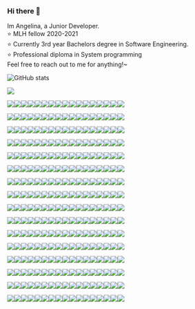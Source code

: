 ### Hi there 👋
Im Angelina, a Junior Developer.  
:star: MLH fellow 2020-2021  
:star: Currently 3rd year Bachelors degree in Software Engineering.  
:star: Professional diploma in System programming  
Feel free to reach out to me for anything!~

![GitHub stats](https://github-readme-stats.vercel.app/api?username=angelinag&show_icons=true&count_private=true&theme=synthwave)

![](https://profile-counter.glitch.me/angelinag/count.svg)

![](https://img.shields.io/badge/%20-%20-brightgreen?style=flat-square&logo=angular&logoColor=brightgreen)![](https://img.shields.io/badge/%20-%20-brightgreen?style=flat-square&logo=angular&logoColor=brightgreen)![](https://img.shields.io/badge/%20-%20-brightgreen?style=flat-square&logo=angular&logoColor=brightgreen)![](https://img.shields.io/badge/%20-%20-brightgreen?style=flat-square&logo=angular&logoColor=brightgreen)![](https://img.shields.io/badge/%20-%20-brightgreen?style=flat-square&logo=angular&logoColor=brightgreen)![](https://img.shields.io/badge/%20-%20-brightgreen?style=flat-square&logo=angular&logoColor=brightgreen)![](https://img.shields.io/badge/%20-%20-brightgreen?style=flat-square&logo=angular&logoColor=brightgreen)![](https://img.shields.io/badge/%20-%20-brightgreen?style=flat-square&logo=angular&logoColor=brightgreen)![](https://img.shields.io/badge/%20-%20-brightgreen?style=flat-square&logo=angular&logoColor=brightgreen)![](https://img.shields.io/badge/%20-%20-brightgreen?style=flat-square&logo=angular&logoColor=brightgreen)![](https://img.shields.io/badge/%20-%20-brightgreen?style=flat-square&logo=angular&logoColor=brightgreen)![](https://img.shields.io/badge/%20-%20-brightgreen?style=flat-square&logo=angular&logoColor=brightgreen)![](https://img.shields.io/badge/%20-%20-brightgreen?style=flat-square&logo=angular&logoColor=brightgreen)![](https://img.shields.io/badge/%20-%20-brightgreen?style=flat-square&logo=angular&logoColor=brightgreen)![](https://img.shields.io/badge/%20-%20-brightgreen?style=flat-square&logo=angular&logoColor=brightgreen)![](https://img.shields.io/badge/%20-%20-brightgreen?style=flat-square&logo=angular&logoColor=brightgreen)![](https://img.shields.io/badge/%20-%20-brightgreen?style=flat-square&logo=angular&logoColor=brightgreen)

![](https://img.shields.io/badge/%20-%20-brightgreen?style=flat-square&logo=angular&logoColor=brightgreen)![](https://img.shields.io/badge/%20-%20-brightgreen?style=flat-square&logo=angular&logoColor=black)![](https://img.shields.io/badge/%20-%20-brightgreen?style=flat-square&logo=angular&logoColor=black)![](https://img.shields.io/badge/%20-%20-brightgreen?style=flat-square&logo=angular&logoColor=brightgreen)![](https://img.shields.io/badge/%20-%20-brightgreen?style=flat-square&logo=angular&logoColor=brightgreen)![](https://img.shields.io/badge/%20-%20-brightgreen?style=flat-square&logo=angular&logoColor=black)![](https://img.shields.io/badge/%20-%20-brightgreen?style=flat-square&logo=angular&logoColor=black)![](https://img.shields.io/badge/%20-%20-brightgreen?style=flat-square&logo=angular&logoColor=black)![](https://img.shields.io/badge/%20-%20-brightgreen?style=flat-square&logo=angular&logoColor=brightgreen)![](https://img.shields.io/badge/%20-%20-brightgreen?style=flat-square&logo=angular&logoColor=black)![](https://img.shields.io/badge/%20-%20-brightgreen?style=flat-square&logo=angular&logoColor=black)![](https://img.shields.io/badge/%20-%20-brightgreen?style=flat-square&logo=angular&logoColor=black)![](https://img.shields.io/badge/%20-%20-brightgreen?style=flat-square&logo=angular&logoColor=brightgreen)![](https://img.shields.io/badge/%20-%20-brightgreen?style=flat-square&logo=angular&logoColor=black)![](https://img.shields.io/badge/%20-%20-brightgreen?style=flat-square&logo=angular&logoColor=black)![](https://img.shields.io/badge/%20-%20-brightgreen?style=flat-square&logo=angular&logoColor=black)![](https://img.shields.io/badge/%20-%20-brightgreen?style=flat-square&logo=angular&logoColor=brightgreen)

![](https://img.shields.io/badge/%20-%20-brightgreen?style=flat-square&logo=angular&logoColor=black)![](https://img.shields.io/badge/%20-%20-brightgreen?style=flat-square&logo=angular&logoColor=brightgreen)![](https://img.shields.io/badge/%20-%20-brightgreen?style=flat-square&logo=angular&logoColor=black)![](https://img.shields.io/badge/%20-%20-brightgreen?style=flat-square&logo=angular&logoColor=brightgreen)![](https://img.shields.io/badge/%20-%20-brightgreen?style=flat-square&logo=angular&logoColor=brightgreen)![](https://img.shields.io/badge/%20-%20-brightgreen?style=flat-square&logo=angular&logoColor=black)![](https://img.shields.io/badge/%20-%20-brightgreen?style=flat-square&logo=angular&logoColor=brightgreen)![](https://img.shields.io/badge/%20-%20-brightgreen?style=flat-square&logo=angular&logoColor=black)![](https://img.shields.io/badge/%20-%20-brightgreen?style=flat-square&logo=angular&logoColor=brightgreen)![](https://img.shields.io/badge/%20-%20-brightgreen?style=flat-square&logo=angular&logoColor=black)![](https://img.shields.io/badge/%20-%20-brightgreen?style=flat-square&logo=angular&logoColor=brightgreen)![](https://img.shields.io/badge/%20-%20-brightgreen?style=flat-square&logo=angular&logoColor=black)![](https://img.shields.io/badge/%20-%20-brightgreen?style=flat-square&logo=angular&logoColor=brightgreen)![](https://img.shields.io/badge/%20-%20-brightgreen?style=flat-square&logo=angular&logoColor=black)![](https://img.shields.io/badge/%20-%20-brightgreen?style=flat-square&logo=angular&logoColor=brightgreen)![](https://img.shields.io/badge/%20-%20-brightgreen?style=flat-square&logo=angular&logoColor=black)![](https://img.shields.io/badge/%20-%20-brightgreen?style=flat-square&logo=angular&logoColor=brightgreen)


![](https://img.shields.io/badge/%20-%20-brightgreen?style=flat-square&logo=angular&logoColor=black)![](https://img.shields.io/badge/%20-%20-brightgreen?style=flat-square&logo=angular&logoColor=brightgreen)![](https://img.shields.io/badge/%20-%20-brightgreen?style=flat-square&logo=angular&logoColor=black)![](https://img.shields.io/badge/%20-%20-brightgreen?style=flat-square&logo=angular&logoColor=brightgreen)![](https://img.shields.io/badge/%20-%20-brightgreen?style=flat-square&logo=angular&logoColor=brightgreen)![](https://img.shields.io/badge/%20-%20-brightgreen?style=flat-square&logo=angular&logoColor=black)![](https://img.shields.io/badge/%20-%20-brightgreen?style=flat-square&logo=angular&logoColor=brightgreen)![](https://img.shields.io/badge/%20-%20-brightgreen?style=flat-square&logo=angular&logoColor=black)![](https://img.shields.io/badge/%20-%20-brightgreen?style=flat-square&logo=angular&logoColor=brightgreen)![](https://img.shields.io/badge/%20-%20-brightgreen?style=flat-square&logo=angular&logoColor=black)![](https://img.shields.io/badge/%20-%20-brightgreen?style=flat-square&logo=angular&logoColor=brightgreen)![](https://img.shields.io/badge/%20-%20-brightgreen?style=flat-square&logo=angular&logoColor=black)![](https://img.shields.io/badge/%20-%20-brightgreen?style=flat-square&logo=angular&logoColor=brightgreen)![](https://img.shields.io/badge/%20-%20-brightgreen?style=flat-square&logo=angular&logoColor=black)![](https://img.shields.io/badge/%20-%20-brightgreen?style=flat-square&logo=angular&logoColor=black)![](https://img.shields.io/badge/%20-%20-brightgreen?style=flat-square&logo=angular&logoColor=black)![](https://img.shields.io/badge/%20-%20-brightgreen?style=flat-square&logo=angular&logoColor=brightgreen)


![](https://img.shields.io/badge/%20-%20-brightgreen?style=flat-square&logo=angular&logoColor=black)![](https://img.shields.io/badge/%20-%20-brightgreen?style=flat-square&logo=angular&logoColor=brightgreen)![](https://img.shields.io/badge/%20-%20-brightgreen?style=flat-square&logo=angular&logoColor=black)![](https://img.shields.io/badge/%20-%20-brightgreen?style=flat-square&logo=angular&logoColor=brightgreen)![](https://img.shields.io/badge/%20-%20-brightgreen?style=flat-square&logo=angular&logoColor=brightgreen)![](https://img.shields.io/badge/%20-%20-brightgreen?style=flat-square&logo=angular&logoColor=black)![](https://img.shields.io/badge/%20-%20-brightgreen?style=flat-square&logo=angular&logoColor=brightgreen)![](https://img.shields.io/badge/%20-%20-brightgreen?style=flat-square&logo=angular&logoColor=black)![](https://img.shields.io/badge/%20-%20-brightgreen?style=flat-square&logo=angular&logoColor=brightgreen)![](https://img.shields.io/badge/%20-%20-brightgreen?style=flat-square&logo=angular&logoColor=black)![](https://img.shields.io/badge/%20-%20-brightgreen?style=flat-square&logo=angular&logoColor=black)![](https://img.shields.io/badge/%20-%20-brightgreen?style=flat-square&logo=angular&logoColor=black)![](https://img.shields.io/badge/%20-%20-brightgreen?style=flat-square&logo=angular&logoColor=brightgreen)![](https://img.shields.io/badge/%20-%20-brightgreen?style=flat-square&logo=angular&logoColor=black)![](https://img.shields.io/badge/%20-%20-brightgreen?style=flat-square&logo=angular&logoColor=brightgreen)![](https://img.shields.io/badge/%20-%20-brightgreen?style=flat-square&logo=angular&logoColor=brightgreen)![](https://img.shields.io/badge/%20-%20-brightgreen?style=flat-square&logo=angular&logoColor=brightgreen)


![](https://img.shields.io/badge/%20-%20-brightgreen?style=flat-square&logo=angular&logoColor=brightgreen)![](https://img.shields.io/badge/%20-%20-brightgreen?style=flat-square&logo=angular&logoColor=black)![](https://img.shields.io/badge/%20-%20-brightgreen?style=flat-square&logo=angular&logoColor=black)![](https://img.shields.io/badge/%20-%20-brightgreen?style=flat-square&logo=angular&logoColor=black)![](https://img.shields.io/badge/%20-%20-brightgreen?style=flat-square&logo=angular&logoColor=brightgreen)![](https://img.shields.io/badge/%20-%20-brightgreen?style=flat-square&logo=angular&logoColor=black)![](https://img.shields.io/badge/%20-%20-brightgreen?style=flat-square&logo=angular&logoColor=brightgreen)![](https://img.shields.io/badge/%20-%20-brightgreen?style=flat-square&logo=angular&logoColor=black)![](https://img.shields.io/badge/%20-%20-brightgreen?style=flat-square&logo=angular&logoColor=brightgreen)![](https://img.shields.io/badge/%20-%20-brightgreen?style=flat-square&logo=angular&logoColor=brightgreen)![](https://img.shields.io/badge/%20-%20-brightgreen?style=flat-square&logo=angular&logoColor=brightgreen)![](https://img.shields.io/badge/%20-%20-brightgreen?style=flat-square&logo=angular&logoColor=black)![](https://img.shields.io/badge/%20-%20-brightgreen?style=flat-square&logo=angular&logoColor=brightgreen)![](https://img.shields.io/badge/%20-%20-brightgreen?style=flat-square&logo=angular&logoColor=black)![](https://img.shields.io/badge/%20-%20-brightgreen?style=flat-square&logo=angular&logoColor=black)![](https://img.shields.io/badge/%20-%20-brightgreen?style=flat-square&logo=angular&logoColor=black)![](https://img.shields.io/badge/%20-%20-brightgreen?style=flat-square&logo=angular&logoColor=brightgreen)

![](https://img.shields.io/badge/%20-%20-brightgreen?style=flat-square&logo=angular&logoColor=brightgreen)![](https://img.shields.io/badge/%20-%20-brightgreen?style=flat-square&logo=angular&logoColor=brightgreen)![](https://img.shields.io/badge/%20-%20-brightgreen?style=flat-square&logo=angular&logoColor=brightgreen)![](https://img.shields.io/badge/%20-%20-brightgreen?style=flat-square&logo=angular&logoColor=brightgreen)![](https://img.shields.io/badge/%20-%20-brightgreen?style=flat-square&logo=angular&logoColor=brightgreen)![](https://img.shields.io/badge/%20-%20-brightgreen?style=flat-square&logo=angular&logoColor=brightgreen)![](https://img.shields.io/badge/%20-%20-brightgreen?style=flat-square&logo=angular&logoColor=brightgreen)![](https://img.shields.io/badge/%20-%20-brightgreen?style=flat-square&logo=angular&logoColor=brightgreen)![](https://img.shields.io/badge/%20-%20-brightgreen?style=flat-square&logo=angular&logoColor=brightgreen)![](https://img.shields.io/badge/%20-%20-brightgreen?style=flat-square&logo=angular&logoColor=black)![](https://img.shields.io/badge/%20-%20-brightgreen?style=flat-square&logo=angular&logoColor=brightgreen)![](https://img.shields.io/badge/%20-%20-brightgreen?style=flat-square&logo=angular&logoColor=black)![](https://img.shields.io/badge/%20-%20-brightgreen?style=flat-square&logo=angular&logoColor=brightgreen)![](https://img.shields.io/badge/%20-%20-brightgreen?style=flat-square&logo=angular&logoColor=brightgreen)![](https://img.shields.io/badge/%20-%20-brightgreen?style=flat-square&logo=angular&logoColor=brightgreen)![](https://img.shields.io/badge/%20-%20-brightgreen?style=flat-square&logo=angular&logoColor=brightgreen)![](https://img.shields.io/badge/%20-%20-brightgreen?style=flat-square&logo=angular&logoColor=brightgreen)

![](https://img.shields.io/badge/%20-%20-brightgreen?style=flat-square&logo=angular&logoColor=brightgreen)![](https://img.shields.io/badge/%20-%20-brightgreen?style=flat-square&logo=angular&logoColor=brightgreen)![](https://img.shields.io/badge/%20-%20-brightgreen?style=flat-square&logo=angular&logoColor=brightgreen)![](https://img.shields.io/badge/%20-%20-brightgreen?style=flat-square&logo=angular&logoColor=brightgreen)![](https://img.shields.io/badge/%20-%20-brightgreen?style=flat-square&logo=angular&logoColor=brightgreen)![](https://img.shields.io/badge/%20-%20-brightgreen?style=flat-square&logo=angular&logoColor=brightgreen)![](https://img.shields.io/badge/%20-%20-brightgreen?style=flat-square&logo=angular&logoColor=brightgreen)![](https://img.shields.io/badge/%20-%20-brightgreen?style=flat-square&logo=angular&logoColor=brightgreen)![](https://img.shields.io/badge/%20-%20-brightgreen?style=flat-square&logo=angular&logoColor=brightgreen)![](https://img.shields.io/badge/%20-%20-brightgreen?style=flat-square&logo=angular&logoColor=black)![](https://img.shields.io/badge/%20-%20-brightgreen?style=flat-square&logo=angular&logoColor=black)![](https://img.shields.io/badge/%20-%20-brightgreen?style=flat-square&logo=angular&logoColor=black)![](https://img.shields.io/badge/%20-%20-brightgreen?style=flat-square&logo=angular&logoColor=brightgreen)![](https://img.shields.io/badge/%20-%20-brightgreen?style=flat-square&logo=angular&logoColor=brightgreen)![](https://img.shields.io/badge/%20-%20-brightgreen?style=flat-square&logo=angular&logoColor=brightgreen)![](https://img.shields.io/badge/%20-%20-brightgreen?style=flat-square&logo=angular&logoColor=brightgreen)![](https://img.shields.io/badge/%20-%20-brightgreen?style=flat-square&logo=angular&logoColor=brightgreen)

![](https://img.shields.io/badge/%20-%20-brightgreen?style=flat-square&logo=angular&logoColor=black)![](https://img.shields.io/badge/%20-%20-brightgreen?style=flat-square&logo=angular&logoColor=brightgreen)![](https://img.shields.io/badge/%20-%20-brightgreen?style=flat-square&logo=angular&logoColor=black)![](https://img.shields.io/badge/%20-%20-brightgreen?style=flat-square&logo=angular&logoColor=brightgreen)![](https://img.shields.io/badge/%20-%20-brightgreen?style=flat-square&logo=angular&logoColor=brightgreen)![](https://img.shields.io/badge/%20-%20-brightgreen?style=flat-square&logo=angular&logoColor=brightgreen)![](https://img.shields.io/badge/%20-%20-brightgreen?style=flat-square&logo=angular&logoColor=brightgreen)![](https://img.shields.io/badge/%20-%20-brightgreen?style=flat-square&logo=angular&logoColor=brightgreen)![](https://img.shields.io/badge/%20-%20-brightgreen?style=flat-square&logo=angular&logoColor=brightgreen)![](https://img.shields.io/badge/%20-%20-brightgreen?style=flat-square&logo=angular&logoColor=brightgreen)![](https://img.shields.io/badge/%20-%20-brightgreen?style=flat-square&logo=angular&logoColor=brightgreen)![](https://img.shields.io/badge/%20-%20-brightgreen?style=flat-square&logo=angular&logoColor=brightgreen)![](https://img.shields.io/badge/%20-%20-brightgreen?style=flat-square&logo=angular&logoColor=brightgreen)![](https://img.shields.io/badge/%20-%20-brightgreen?style=flat-square&logo=angular&logoColor=brightgreen)![](https://img.shields.io/badge/%20-%20-brightgreen?style=flat-square&logo=angular&logoColor=brightgreen)![](https://img.shields.io/badge/%20-%20-brightgreen?style=flat-square&logo=angular&logoColor=brightgreen)![](https://img.shields.io/badge/%20-%20-brightgreen?style=flat-square&logo=angular&logoColor=brightgreen)<!-- newline -->

![](https://img.shields.io/badge/%20-%20-brightgreen?style=flat-square&logo=angular&logoColor=black)![](https://img.shields.io/badge/%20-%20-brightgreen?style=flat-square&logo=angular&logoColor=brightgreen)![](https://img.shields.io/badge/%20-%20-brightgreen?style=flat-square&logo=angular&logoColor=brightgreen)![](https://img.shields.io/badge/%20-%20-brightgreen?style=flat-square&logo=angular&logoColor=brightgreen)![](https://img.shields.io/badge/%20-%20-brightgreen?style=flat-square&logo=angular&logoColor=black)![](https://img.shields.io/badge/%20-%20-brightgreen?style=flat-square&logo=angular&logoColor=black)![](https://img.shields.io/badge/%20-%20-brightgreen?style=flat-square&logo=angular&logoColor=black)![](https://img.shields.io/badge/%20-%20-brightgreen?style=flat-square&logo=angular&logoColor=brightgreen)![](https://img.shields.io/badge/%20-%20-brightgreen?style=flat-square&logo=angular&logoColor=brightgreen)![](https://img.shields.io/badge/%20-%20-brightgreen?style=flat-square&logo=angular&logoColor=black)![](https://img.shields.io/badge/%20-%20-brightgreen?style=flat-square&logo=angular&logoColor=black)![](https://img.shields.io/badge/%20-%20-brightgreen?style=flat-square&logo=angular&logoColor=brightgreen)![](https://img.shields.io/badge/%20-%20-brightgreen?style=flat-square&logo=angular&logoColor=brightgreen)![](https://img.shields.io/badge/%20-%20-brightgreen?style=flat-square&logo=angular&logoColor=black)![](https://img.shields.io/badge/%20-%20-brightgreen?style=flat-square&logo=angular&logoColor=black)![](https://img.shields.io/badge/%20-%20-brightgreen?style=flat-square&logo=angular&logoColor=black)![](https://img.shields.io/badge/%20-%20-brightgreen?style=flat-square&logo=angular&logoColor=brightgreen)<!-- newline -->

![](https://img.shields.io/badge/%20-%20-brightgreen?style=flat-square&logo=angular&logoColor=black)![](https://img.shields.io/badge/%20-%20-brightgreen?style=flat-square&logo=angular&logoColor=brightgreen)![](https://img.shields.io/badge/%20-%20-brightgreen?style=flat-square&logo=angular&logoColor=black)![](https://img.shields.io/badge/%20-%20-brightgreen?style=flat-square&logo=angular&logoColor=brightgreen)![](https://img.shields.io/badge/%20-%20-brightgreen?style=flat-square&logo=angular&logoColor=black)![](https://img.shields.io/badge/%20-%20-brightgreen?style=flat-square&logo=angular&logoColor=brightgreen)![](https://img.shields.io/badge/%20-%20-brightgreen?style=flat-square&logo=angular&logoColor=black)![](https://img.shields.io/badge/%20-%20-brightgreen?style=flat-square&logo=angular&logoColor=brightgreen)![](https://img.shields.io/badge/%20-%20-brightgreen?style=flat-square&logo=angular&logoColor=black)![](https://img.shields.io/badge/%20-%20-brightgreen?style=flat-square&logo=angular&logoColor=brightgreen)![](https://img.shields.io/badge/%20-%20-brightgreen?style=flat-square&logo=angular&logoColor=black)![](https://img.shields.io/badge/%20-%20-brightgreen?style=flat-square&logo=angular&logoColor=brightgreen)![](https://img.shields.io/badge/%20-%20-brightgreen?style=flat-square&logo=angular&logoColor=brightgreen)![](https://img.shields.io/badge/%20-%20-brightgreen?style=flat-square&logo=angular&logoColor=black)![](https://img.shields.io/badge/%20-%20-brightgreen?style=flat-square&logo=angular&logoColor=brightgreen)![](https://img.shields.io/badge/%20-%20-brightgreen?style=flat-square&logo=angular&logoColor=black)![](https://img.shields.io/badge/%20-%20-brightgreen?style=flat-square&logo=angular&logoColor=brightgreen)<!-- newline -->

![](https://img.shields.io/badge/%20-%20-brightgreen?style=flat-square&logo=angular&logoColor=black)![](https://img.shields.io/badge/%20-%20-brightgreen?style=flat-square&logo=angular&logoColor=brightgreen)![](https://img.shields.io/badge/%20-%20-brightgreen?style=flat-square&logo=angular&logoColor=black)![](https://img.shields.io/badge/%20-%20-brightgreen?style=flat-square&logo=angular&logoColor=brightgreen)![](https://img.shields.io/badge/%20-%20-brightgreen?style=flat-square&logo=angular&logoColor=black)![](https://img.shields.io/badge/%20-%20-brightgreen?style=flat-square&logo=angular&logoColor=brightgreen)![](https://img.shields.io/badge/%20-%20-brightgreen?style=flat-square&logo=angular&logoColor=black)![](https://img.shields.io/badge/%20-%20-brightgreen?style=flat-square&logo=angular&logoColor=brightgreen)![](https://img.shields.io/badge/%20-%20-brightgreen?style=flat-square&logo=angular&logoColor=black)![](https://img.shields.io/badge/%20-%20-brightgreen?style=flat-square&logo=angular&logoColor=brightgreen)![](https://img.shields.io/badge/%20-%20-brightgreen?style=flat-square&logo=angular&logoColor=black)![](https://img.shields.io/badge/%20-%20-brightgreen?style=flat-square&logo=angular&logoColor=brightgreen)![](https://img.shields.io/badge/%20-%20-brightgreen?style=flat-square&logo=angular&logoColor=brightgreen)![](https://img.shields.io/badge/%20-%20-brightgreen?style=flat-square&logo=angular&logoColor=black)![](https://img.shields.io/badge/%20-%20-brightgreen?style=flat-square&logo=angular&logoColor=brightgreen)![](https://img.shields.io/badge/%20-%20-brightgreen?style=flat-square&logo=angular&logoColor=black)![](https://img.shields.io/badge/%20-%20-brightgreen?style=flat-square&logo=angular&logoColor=brightgreen)<!-- newline -->

![](https://img.shields.io/badge/%20-%20-brightgreen?style=flat-square&logo=angular&logoColor=black)![](https://img.shields.io/badge/%20-%20-brightgreen?style=flat-square&logo=angular&logoColor=brightgreen)![](https://img.shields.io/badge/%20-%20-brightgreen?style=flat-square&logo=angular&logoColor=black)![](https://img.shields.io/badge/%20-%20-brightgreen?style=flat-square&logo=angular&logoColor=brightgreen)![](https://img.shields.io/badge/%20-%20-brightgreen?style=flat-square&logo=angular&logoColor=black)![](https://img.shields.io/badge/%20-%20-brightgreen?style=flat-square&logo=angular&logoColor=brightgreen)![](https://img.shields.io/badge/%20-%20-brightgreen?style=flat-square&logo=angular&logoColor=black)![](https://img.shields.io/badge/%20-%20-brightgreen?style=flat-square&logo=angular&logoColor=brightgreen)![](https://img.shields.io/badge/%20-%20-brightgreen?style=flat-square&logo=angular&logoColor=black)![](https://img.shields.io/badge/%20-%20-brightgreen?style=flat-square&logo=angular&logoColor=brightgreen)![](https://img.shields.io/badge/%20-%20-brightgreen?style=flat-square&logo=angular&logoColor=black)![](https://img.shields.io/badge/%20-%20-brightgreen?style=flat-square&logo=angular&logoColor=brightgreen)![](https://img.shields.io/badge/%20-%20-brightgreen?style=flat-square&logo=angular&logoColor=brightgreen)![](https://img.shields.io/badge/%20-%20-brightgreen?style=flat-square&logo=angular&logoColor=black)![](https://img.shields.io/badge/%20-%20-brightgreen?style=flat-square&logo=angular&logoColor=black)![](https://img.shields.io/badge/%20-%20-brightgreen?style=flat-square&logo=angular&logoColor=black)![](https://img.shields.io/badge/%20-%20-brightgreen?style=flat-square&logo=angular&logoColor=brightgreen)<!-- newline -->

![](https://img.shields.io/badge/%20-%20-brightgreen?style=flat-square&logo=angular&logoColor=black)![](https://img.shields.io/badge/%20-%20-brightgreen?style=flat-square&logo=angular&logoColor=brightgreen)![](https://img.shields.io/badge/%20-%20-brightgreen?style=flat-square&logo=angular&logoColor=black)![](https://img.shields.io/badge/%20-%20-brightgreen?style=flat-square&logo=angular&logoColor=brightgreen)![](https://img.shields.io/badge/%20-%20-brightgreen?style=flat-square&logo=angular&logoColor=black)![](https://img.shields.io/badge/%20-%20-brightgreen?style=flat-square&logo=angular&logoColor=brightgreen)![](https://img.shields.io/badge/%20-%20-brightgreen?style=flat-square&logo=angular&logoColor=black)![](https://img.shields.io/badge/%20-%20-brightgreen?style=flat-square&logo=angular&logoColor=brightgreen)![](https://img.shields.io/badge/%20-%20-brightgreen?style=flat-square&logo=angular&logoColor=brightgreen)![](https://img.shields.io/badge/%20-%20-brightgreen?style=flat-square&logo=angular&logoColor=black)![](https://img.shields.io/badge/%20-%20-brightgreen?style=flat-square&logo=angular&logoColor=brightgreen)![](https://img.shields.io/badge/%20-%20-brightgreen?style=flat-square&logo=angular&logoColor=black)![](https://img.shields.io/badge/%20-%20-brightgreen?style=flat-square&logo=angular&logoColor=brightgreen)![](https://img.shields.io/badge/%20-%20-brightgreen?style=flat-square&logo=angular&logoColor=brightgreen)![](https://img.shields.io/badge/%20-%20-brightgreen?style=flat-square&logo=angular&logoColor=brightgreen)![](https://img.shields.io/badge/%20-%20-brightgreen?style=flat-square&logo=angular&logoColor=black)![](https://img.shields.io/badge/%20-%20-brightgreen?style=flat-square&logo=angular&logoColor=brightgreen)<!-- newline -->

![](https://img.shields.io/badge/%20-%20-brightgreen?style=flat-square&logo=angular&logoColor=brightgreen)![](https://img.shields.io/badge/%20-%20-brightgreen?style=flat-square&logo=angular&logoColor=brightgreen)![](https://img.shields.io/badge/%20-%20-brightgreen?style=flat-square&logo=angular&logoColor=brightgreen)![](https://img.shields.io/badge/%20-%20-brightgreen?style=flat-square&logo=angular&logoColor=brightgreen)![](https://img.shields.io/badge/%20-%20-brightgreen?style=flat-square&logo=angular&logoColor=brightgreen)![](https://img.shields.io/badge/%20-%20-brightgreen?style=flat-square&logo=angular&logoColor=brightgreen)![](https://img.shields.io/badge/%20-%20-brightgreen?style=flat-square&logo=angular&logoColor=brightgreen)![](https://img.shields.io/badge/%20-%20-brightgreen?style=flat-square&logo=angular&logoColor=brightgreen)![](https://img.shields.io/badge/%20-%20-brightgreen?style=flat-square&logo=angular&logoColor=brightgreen)![](https://img.shields.io/badge/%20-%20-brightgreen?style=flat-square&logo=angular&logoColor=brightgreen)![](https://img.shields.io/badge/%20-%20-brightgreen?style=flat-square&logo=angular&logoColor=brightgreen)![](https://img.shields.io/badge/%20-%20-brightgreen?style=flat-square&logo=angular&logoColor=brightgreen)![](https://img.shields.io/badge/%20-%20-brightgreen?style=flat-square&logo=angular&logoColor=brightgreen)![](https://img.shields.io/badge/%20-%20-brightgreen?style=flat-square&logo=angular&logoColor=black)![](https://img.shields.io/badge/%20-%20-brightgreen?style=flat-square&logo=angular&logoColor=brightgreen)![](https://img.shields.io/badge/%20-%20-brightgreen?style=flat-square&logo=angular&logoColor=black)![](https://img.shields.io/badge/%20-%20-brightgreen?style=flat-square&logo=angular&logoColor=brightgreen)<!-- newline -->

![](https://img.shields.io/badge/%20-%20-brightgreen?style=flat-square&logo=angular&logoColor=brightgreen)![](https://img.shields.io/badge/%20-%20-brightgreen?style=flat-square&logo=angular&logoColor=brightgreen)![](https://img.shields.io/badge/%20-%20-brightgreen?style=flat-square&logo=angular&logoColor=brightgreen)![](https://img.shields.io/badge/%20-%20-brightgreen?style=flat-square&logo=angular&logoColor=brightgreen)![](https://img.shields.io/badge/%20-%20-brightgreen?style=flat-square&logo=angular&logoColor=brightgreen)![](https://img.shields.io/badge/%20-%20-brightgreen?style=flat-square&logo=angular&logoColor=brightgreen)![](https://img.shields.io/badge/%20-%20-brightgreen?style=flat-square&logo=angular&logoColor=brightgreen)![](https://img.shields.io/badge/%20-%20-brightgreen?style=flat-square&logo=angular&logoColor=brightgreen)![](https://img.shields.io/badge/%20-%20-brightgreen?style=flat-square&logo=angular&logoColor=brightgreen)![](https://img.shields.io/badge/%20-%20-brightgreen?style=flat-square&logo=angular&logoColor=brightgreen)![](https://img.shields.io/badge/%20-%20-brightgreen?style=flat-square&logo=angular&logoColor=brightgreen)![](https://img.shields.io/badge/%20-%20-brightgreen?style=flat-square&logo=angular&logoColor=brightgreen)![](https://img.shields.io/badge/%20-%20-brightgreen?style=flat-square&logo=angular&logoColor=brightgreen)![](https://img.shields.io/badge/%20-%20-brightgreen?style=flat-square&logo=angular&logoColor=black)![](https://img.shields.io/badge/%20-%20-brightgreen?style=flat-square&logo=angular&logoColor=black)![](https://img.shields.io/badge/%20-%20-brightgreen?style=flat-square&logo=angular&logoColor=black)![](https://img.shields.io/badge/%20-%20-brightgreen?style=flat-square&logo=angular&logoColor=brightgreen)<!-- newline -->

<!--
**angelinag/angelinag** is a ✨ _special_ ✨ repository because its `README.md` (this file) appears on your GitHub profile.

Here are some ideas to get you started:

- 🔭 I’m currently working on ...
- 🌱 I’m currently learning ...
- 👯 I’m looking to collaborate on ...
- 🤔 I’m looking for help with ...
- 💬 Ask me about ...
- 📫 How to reach me: ...
- 😄 Pronouns: ...
- ⚡ Fun fact: ...
-->
